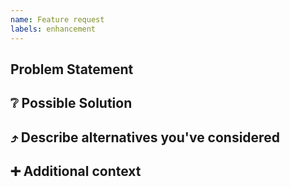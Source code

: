 ```yaml
---
name: Feature request
labels: enhancement
---
```

<!--
Thank for taking the time to fill this feature request fully! This will help a lot to communicate what this is about and to focus the discussion of the feature.

Please also make sure that there is no similar feature already opened up!
-->

## Problem Statement
<!--
A clear and concise description of what the problem is. E.g. I'm always frustrated when [...]
-->

## :grey_question: Possible Solution
<!--
A clear and concise description of what you want to happen.
-->

## :arrow_heading_up: Describe alternatives you've considered
<!--
A clear and concise description of any alternative solutions or features you've considered.
-->

## :heavy_plus_sign: Additional context
<!--
Add any other context about the problem here. e.g. related issues or existing pull requests.
-->
